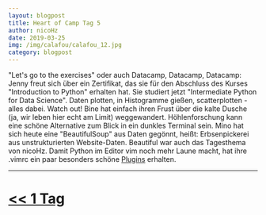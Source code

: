 ```yaml
---
layout: blogpost
title: Heart of Camp Tag 5
author: nicoHz
date: 2019-03-25
img: /img/calafou/calafou_12.jpg
category: blogpost
---
```

"Let's go to the exercises" oder auch Datacamp, Datacamp, Datacamp: Jenny freut sich über ein Zertifikat, das sie für den Abschluss des Kurses "Introduction to Python" erhalten hat. Sie studiert jetzt "Intermediate Python for Data Science". Daten plotten, in Histogramme gießen, scatterplotten - alles dabei. Watch out! Bine hat einfach ihren Frust über die kalte Dusche (ja, wir leben hier echt am Limit) weggewandert. Höhlenforschung kann eine schöne Alternative zum Blick in ein dunkles Terminal sein. Mino hat sich heute eine "BeautifulSoup" aus Daten gegönnt, heißt: Erbsenpickerei aus unstrukturierten Website-Daten. Beautiful war auch das Tagesthema von nicoHz. Damit Python im Editor vim noch mehr Laune macht, hat ihre .vimrc ein paar besonders schöne [Plugins](https://python-guide.readthedocs.io) erhalten.    


***

# [<< 1 Tag](/calafou_24)
